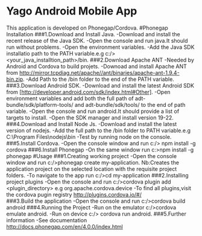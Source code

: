 # Yago Android Mobile App
This application is developed on Phonegap/Cordova.
#Phonegap Installation
###1.Download and Install Java.
     -Download and install the recent release of the Java SDK.
     -Open the console and run java.It should run without problems.
     -Open the environment variables.
     -Add the Java SDK installatio path to the PATH variable.e.g c:/><your_java_installtion_path>/bin.
###2.Download Apache ANT
     -Needed by Android and Cordova to build projets.
     -Downoad and install Apache ANT from  http://mirror.tcpdiag.net/apache//ant/binaries/apache-ant-1.9.4-bin.zip.
     -Add Path to the /bin folder to the end of the PATH variable.
###3.Download  Android SDK.
     -Download and install the latest Android SDK from [http://developer.android.com/sdk/index.html#Other].
     -Open environment variables and add both the full path of adt-bundle/sdk/platform-tools/ and adt-bundle/sdk/tools/ to the end of path variable.
     -Open the console and run android.It should provide a list of targets to install.
     -Open the SDK manager and install version 19-22.
###4.Download and Install Node Js.
     -Download and install the latest version of nodejs.
     -Add the full path to the /bin folder to PATH variable.e.g C:\Program Files\nodejs\bin
     -Test by running node on the console.
###5.Install Cordova.
    -Open the console window and run
       c:/> npm install -g cordova
###6.Install Phonegap
     -On the same window run
        c:\>npm install -g phonegap
#Usage
###1.Creating working project
     -Open the console window and run
      c:/>phonegap create my-application.
       Nb:Creates the application project on the selected location with the requisite project folders. 
     -To navigate to the app run
       c:/>cd my-application
###2.Installing project plugins
     -Open the console and run
      c:/>cordova plugin add <plugin_directory> e.g org.apache.cordova.device
     -To find all plugins,visit the cordova pugin registry http://plugins.cordova.io/#/  
###3.Build the application
     -Open the console and run
      c:/>cordova build android
###4.Running the Project
     -Run on the emulator
      c:/>cordova emulate android.
     -Run on device
      c:/> cordova run android. 
###5.Further information
      -See documentation http://docs.phonegap.com/en/4.0.0/index.html
        
  
   
